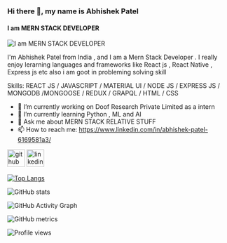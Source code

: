 ### Hi there 👋, my name is Abhishek Patel
#### I am MERN STACK DEVELOPER
![I am MERN STACK DEVELOPER](https://images.unsplash.com/photo-1618424599646-14f0a25990f1?crop=entropy&cs=tinysrgb&fit=crop&fm=jpg&h=500&ixid=MnwxfDB8MXxyYW5kb218fHx8fHx8fHwxNjIxNzQ4OTEy&ixlib=rb-1.2.1&q=80&utm_campaign=api-credit&utm_medium=referral&utm_source=unsplash_source&w=900)

I'm Abhishek Patel from India  , and I am a Mern Stack Developer . I really enjoy lerarning languages and frameworks like React js , React Native , Express js etc also i am goot in probleming solving skill

Skills:  REACT JS / JAVASCRIPT / MATERIAL UI / NODE JS / EXPRESS JS / MONGODB /MONGOOSE / REDUX / GRAPQL / HTML / CSS 

- 🔭 I’m currently working on Doof Research Private Limited as a intern  
- 🌱 I’m currently learning Python , ML and AI 
- 💬 Ask me about MERN STACK RELATIVE STUFF 
- 📫 How to reach me: https://www.linkedin.com/in/abhishek-patel-6169581a3/ 


[<img src='https://cdn.jsdelivr.net/npm/simple-icons@3.0.1/icons/github.svg' alt='github' height='40'>](https://github.com/Abhishekpatel123)  [<img src='https://cdn.jsdelivr.net/npm/simple-icons@3.0.1/icons/linkedin.svg' alt='linkedin' height='40'>](https://www.linkedin.com/in/https://www.linkedin.com/in/abhishek-patel-6169581a3//)  

[![Top Langs](https://github-readme-stats.vercel.app/api/top-langs/?username=Abhishekpatel123)](https://github.com/anuraghazra/github-readme-stats)

![GitHub stats](https://github-readme-stats.vercel.app/api?username=Abhishekpatel123&show_icons=true)  

![GitHub Activity Graph](https://activity-graph.herokuapp.com/graph?username=Abhishekpatel123)  

![GitHub metrics](https://metrics.lecoq.io/Abhishekpatel123)  

![Profile views](https://gpvc.arturio.dev/Abhishekpatel123)  

